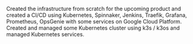 Created the infrastructure from scratch for the upcoming product 
        and created a CI/CD using Kubernetes, Spinnaker, Jenkins,
        Traefik, Grafana, Prometheus, OpsGenie with some services on
        Google Cloud Platform. Created and managed some Kubernetes cluster using 
        k3s / k3os and managed Kubernetes services.